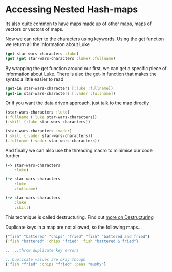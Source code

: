 # Accessing Nested Hash-maps

Its also quite common to have maps made up of other maps, maps of vectors or vectors of maps.

Now we can refer to the characters using keywords.  Using the get function we return all the information about Luke

```clojure
(get star-wars-characters :luke)
(get (get star-wars-characters :luke) :fullname)
```

By wrapping the get function around our first, we can get a specific piece of information about Luke.  There is also the get-in function that makes the syntax a little easier to read

```clojure
(get-in star-wars-characters [:luke :fullname])
(get-in star-wars-characters [:vader :fullname])
```

Or if you want the data driven approach, just talk to the map directly

```clojure
(star-wars-characters :luke)
(:fullname (:luke star-wars-characters))
(:skill (:luke star-wars-characters))

(star-wars-characters :vader)
(:skill (:vader star-wars-characters))
(:fullname (:vader star-wars-characters))
```

And finally we can also use the threading macro to minimise our code further

```clojure
(-> star-wars-characters
    :luke)

(-> star-wars-characters
    :luke
    :fullname)

(-> star-wars-characters
    :luke
    :skill)
```

This technique is called destructuring.  Find out [more on Destructuring](https://gist.github.com/john2x/e1dca953548bfdfb9844)

Duplicate keys in a map are not allowed, so the following maps...

```clojure
{"fish" "battered" "chips" "fried" "fish" "battered and fried"}
{:fish "battered" :chips "fried" :fish "battered & fried"}

;; ...throw duplicate key errors

;; Duplicate values are okay though
{:fish "fried" :chips "fried" :peas "mushy"}
```

<!-- ## Updating maps -->

<!-- > #### Note::Update a map example -->
<!-- > Get the current project information and create a map to hold that information -->

<!-- ```clojure -->
<!-- (->> "project.clj" -->
<!--      slurp -->
<!--      read-string -->
<!--      (drop 2) -->
<!--      (cons :version) -->
<!--      (apply hash-map) -->
<!--      (def project-configs)) -->

<!-- ;; Evaluate the new map defined as project -->
<!-- project -->
<!-- ``` -->

<!--   We pull out the map of project information using `slurp`, tidy the text up using `read-string` and drop the first two elements (defproject playground).  This returns a list that we want to turn into a map, but first we need to add a key to the version number.  Using the `cons` function we can add an element to the start of the list, in this case the `:version` keyword -->

<!--   Now we can successfully convert the list that is returned into a map, with balanced key-value pairs.  Then we simply create a name for this new map, `project-configs`, so we can refer to it elsewhere in the code. -->
